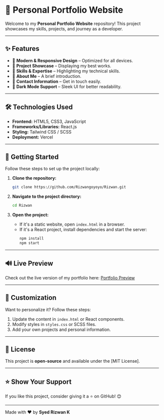 # 🌟 Personal Portfolio Website

Welcome to my **Personal Portfolio Website** repository! This project showcases my skills, projects, and journey as a developer.

---

## ✨ Features

- 🎨 **Modern & Responsive Design** – Optimized for all devices.
- 💼 **Project Showcase** – Displaying my best works.
- 🚀 **Skills & Expertise** – Highlighting my technical skills.
- 📝 **About Me** – A brief introduction.
- 📩 **Contact Information** – Get in touch easily.
- 🌙 **Dark Mode Support** – Sleek UI for better readability.

---

## 🛠️ Technologies Used

- **Frontend:** HTML5, CSS3, JavaScript
- **Frameworks/Libraries:** React.js
- **Styling:** Tailwind CSS / SCSS
- **Deployment:** Vercel

---

## 🚀 Getting Started

Follow these steps to set up the project locally:

1. **Clone the repository:**
   ```sh
   git clone https://github.com/Rizwangoyoyo/Rizwan.git
   ```

2. **Navigate to the project directory:**
   ```sh
   cd Rizwan
   ```

3. **Open the project:**
   - If it's a static website, open `index.html` in a browser.
   - If it's a React project, install dependencies and start the server:
     ```sh
     npm install
     npm start
     ```

---

## 🔊 Live Preview

Check out the live version of my portfolio here: [Portfolio Preview](https://syedrizwan-ndgemrba2-rizwans-projects-fa69a863.vercel.app/)

---

## 🔧 Customization

Want to personalize it? Follow these steps:

1. Update the content in `index.html` or React components.
2. Modify styles in `styles.css` or SCSS files.
3. Add your own projects and personal information.

---

## 🐝 License

This project is **open-source** and available under the [MIT License].

---

## ⭐ Show Your Support

If you like this project, consider giving it a ⭐ on GitHub! 😊

---

Made with ❤️ by **Syed Rizwan K**

